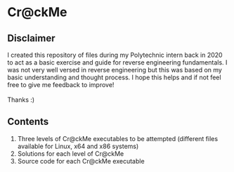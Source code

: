# Cr@ckMe
## Disclaimer
I created this repository of files during my Polytechnic intern back in 2020 to act as a basic exercise and guide for reverse engineering fundamentals. 
I was not very well versed in reverse engineering but this was based on my basic understanding and thought process. 
I hope this helps and if not feel free to give me feedback to improve!
<br><br>
Thanks :)

## Contents
1. Three levels of Cr@ckMe executables to be attempted (different files available for Linux, x64 and x86 systems)
2. Solutions for each level of Cr@ckMe
3. Source code for each Cr@ckMe executable

